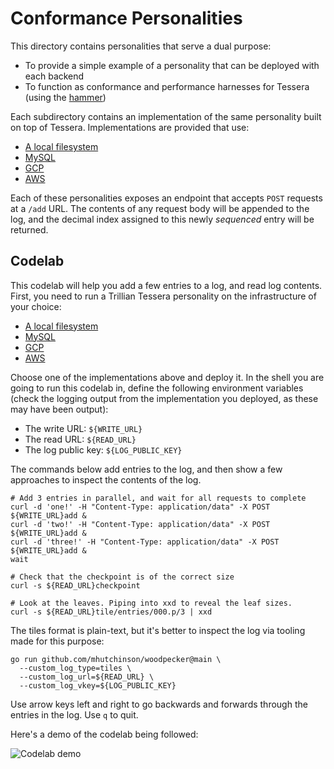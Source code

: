 # Conformance Personalities

This directory contains personalities that serve a dual purpose:
 - To provide a simple example of a personality that can be deployed with each backend
 - To function as conformance and performance harnesses for Tessera (using the [hammer](../../internal/hammer/))

Each subdirectory contains an implementation of the same personality built on top of Tessera.
Implementations are provided that use:
 - [A local filesystem](./posix/)
 - [MySQL](./mysql/)
 - [GCP](./gcp/)
 - [AWS](deployment/live/aws/codelab/)

Each of these personalities exposes an endpoint that accepts `POST` requests at a `/add` URL.
The contents of any request body will be appended to the log, and the decimal index assigned to this newly _sequenced_ entry will be returned.

## Codelab

This codelab will help you add a few entries to a log, and read log contents.
First, you need to run a Trillian Tessera personality on the infrastructure of your choice:
 - [A local filesystem](./posix#bring-up-the-log)
 - [MySQL](./mysql#binrg-up-the-log)
 - [GCP](./gcp) 
 - [AWS](./aws) 

Choose one of the implementations above and deploy it.
In the shell you are going to run this codelab in, define the following environment variables (check the logging output from the implementation you deployed, as these may have been output):
 - The write URL: `${WRITE_URL}`
 - The read URL: `${READ_URL}`
 - The log public key: `${LOG_PUBLIC_KEY}`

The commands below add entries to the log, and then show a few approaches to inspect the contents of the log.

```shell
# Add 3 entries in parallel, and wait for all requests to complete
curl -d 'one!' -H "Content-Type: application/data" -X POST ${WRITE_URL}add &
curl -d 'two!' -H "Content-Type: application/data" -X POST ${WRITE_URL}add &
curl -d 'three!' -H "Content-Type: application/data" -X POST ${WRITE_URL}add &
wait

# Check that the checkpoint is of the correct size
curl -s ${READ_URL}checkpoint

# Look at the leaves. Piping into xxd to reveal the leaf sizes.
curl -s ${READ_URL}tile/entries/000.p/3 | xxd
```

The tiles format is plain-text, but it's better to inspect the log via tooling made for this purpose:

```shell
go run github.com/mhutchinson/woodpecker@main \
  --custom_log_type=tiles \
  --custom_log_url=${READ_URL} \
  --custom_log_vkey=${LOG_PUBLIC_KEY}
```

Use arrow keys left and right to go backwards and forwards through the entries in the log.
Use `q` to quit.

Here's a demo of the codelab being followed:

![Codelab demo](./demo.gif)

